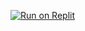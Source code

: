 [![Run on Replit](https://raw.githubusercontent.com/BinBashBanana/deploy-buttons/master/buttons/remade/replit.svg)](https://replit.com/github/schooldev49/Web-Browser-on-Replit)
